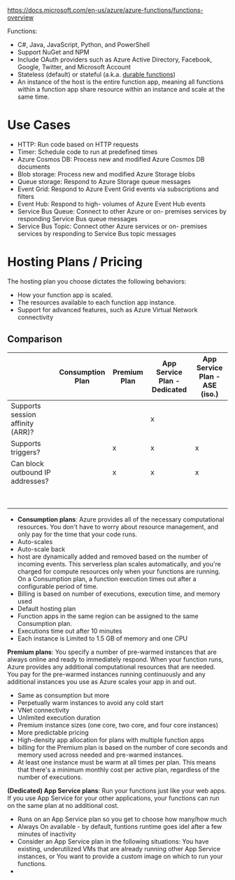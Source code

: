 https://docs.microsoft.com/en-us/azure/azure-functions/functions-overview

Functions:
- C#, Java, JavaScript, Python, and PowerShell
- Support NuGet and NPM
- Include OAuth providers such as Azure Active Directory, Facebook, Google, Twitter, and Microsoft Account
- Stateless (default) or stateful (a.k.a. [durable functions](https://docs.microsoft.com/en-us/azure/azure-functions/durable/durable-functions-overview?tabs=csharp))
- An instance of the host is the entire function app, meaning all functions within a function app share resource within an instance and scale at the same time.

# Use Cases
- HTTP: Run code based on HTTP requests
- Timer: Schedule code to run at predefined times
- Azure Cosmos DB: Process new and modified Azure Cosmos DB documents
- Blob storage: Process new and modified Azure Storage blobs
- Queue storage: Respond to Azure Storage queue messages
- Event Grid: Respond to Azure Event Grid events via subscriptions and filters
- Event Hub: Respond to high- volumes of Azure Event Hub events
- Service Bus Queue: Connect to other Azure or on- premises services by responding Service Bus queue messages
- Service Bus Topic: Connect other Azure services or on- premises services by responding to Service Bus topic messages

# Hosting Plans / Pricing
The hosting plan you choose dictates the following behaviors:
- How your function app is scaled.
- The resources available to each function app instance.
- Support for advanced features, such as Azure Virtual Network connectivity

## Comparison
|   	|  Consumption Plan	| Premium Plan	|  App Service Plan - Dedicated |   App Service Plan - ASE (iso.) 	|
|---	|---	|---	|---	|---	|
|   Supports session affinity (ARR)? 	|   	|   	|   x	|   	|
|   Supports triggers?	|   	|   x	|   x	|   x	|
|   Can block outbound IP addresses?	|   	|  x 	| x  	|  x 	|
|   	|   	|   	|   	|   	|
|   	|   	|   	|   	|   	|
|   	|   	|   	|   	|   	|
|   	|   	|   	|   	|   	|
|   	|   	|   	|   	|   	|
|   	|   	|   	|   	|   	|
|   	|   	|   	|   	|   	|
|   	|   	|   	|   	|   	|


- **Consumption plans**: Azure provides all of the necessary computational resources. You don't have to worry about resource management, and only pay for the time that your code runs.
- Auto-scales
- Auto-scale back
- host are dynamically added and removed based on the number of incoming events. This serverless plan scales automatically, and you're charged for compute resources only when your functions are running. On a Consumption plan, a function execution times out after a configurable period of time.
- Billing is based on number of executions, execution time, and memory used
- Default hosting plan
- Function apps in the same region can be assigned to the same Consumption plan.
- Executions time out after 10 minutes
- Each instance is Limited to 1.5 GB of memory and one CPU

**Premium plans**: You specify a number of pre-warmed instances that are always online and ready to immediately respond. When your function runs, Azure provides any additional computational resources that are needed. You pay for the pre-warmed instances running continuously and any additional instances you use as Azure scales your app in and out.
- Same as consumption but more
- Perpetually warm instances to avoid any cold start
- VNet connectivity
- Unlimited execution duration 
- Premium instance sizes (one core, two core, and four core instances)
- More predictable pricing
- High-density app allocation for plans with multiple function apps
- billing for the Premium plan is based on the number of core seconds and memory used across needed and pre-warmed instances.
- At least one instance must be warm at all times per plan. This means that there's a minimum monthly cost per active plan, regardless of the number of executions.

**(Dedicated) App Service plans**: Run your functions just like your web apps. If you use App Service for your other applications, your functions can run on the same plan at no additional cost.
- Runs on an App Service plan so you get to choose how many/how much
- Always On available - by default, funtions runtime goes idel after a few minutes of inactivity
- Consider an App Service plan in the following situations: You have existing, underutilized VMs that are already running other App Service instances, or You want to provide a custom image on which to run your functions.
- 
